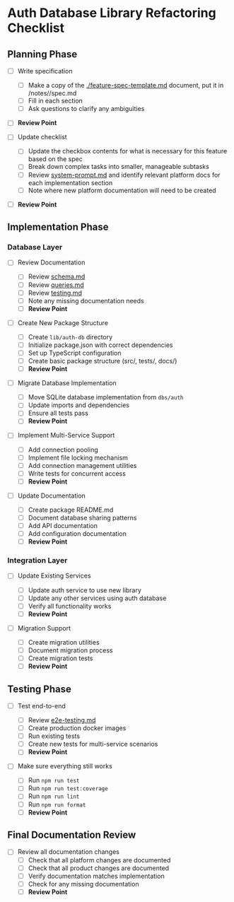 # Auth Database Library Refactoring Checklist

## Planning Phase

- [ ] Write specification
  - [ ] Make a copy of the [./feature-spec-template.md](./feature-spec-template.md) document, put it in /notes/<feature-folder>/spec.md
  - [ ] Fill in each section
  - [ ] Ask questions to clarify any ambiguities
- [ ] **Review Point**

- [ ] Update checklist
  - [ ] Update the checkbox contents for what is necessary for this feature based on the spec
  - [ ] Break down complex tasks into smaller, manageable subtasks
  - [ ] Review [system-prompt.md](./system-prompt.md) and identify relevant platform docs for each implementation section
  - [ ] Note where new platform documentation will need to be created
- [ ] **Review Point**

## Implementation Phase

### Database Layer

- [ ] Review Documentation

  - [ ] Review [schema.md](../lib/drizzle-sqlite3/docs/schema.md)
  - [ ] Review [queries.md](../lib/drizzle-sqlite3/docs/queries.md)
  - [ ] Review [testing.md](../lib/drizzle-sqlite3-dev/docs/testing.md)
  - [ ] Note any missing documentation needs
  - [ ] **Review Point**

- [ ] Create New Package Structure

  - [ ] Create `lib/auth-db` directory
  - [ ] Initialize package.json with correct dependencies
  - [ ] Set up TypeScript configuration
  - [ ] Create basic package structure (src/, tests/, docs/)
  - [ ] **Review Point**

- [ ] Migrate Database Implementation

  - [ ] Move SQLite database implementation from `dbs/auth`
  - [ ] Update imports and dependencies
  - [ ] Ensure all tests pass
  - [ ] **Review Point**

- [ ] Implement Multi-Service Support

  - [ ] Add connection pooling
  - [ ] Implement file locking mechanism
  - [ ] Add connection management utilities
  - [ ] Write tests for concurrent access
  - [ ] **Review Point**

- [ ] Update Documentation
  - [ ] Create package README.md
  - [ ] Document database sharing patterns
  - [ ] Add API documentation
  - [ ] Add configuration documentation
  - [ ] **Review Point**

### Integration Layer

- [ ] Update Existing Services

  - [ ] Update auth service to use new library
  - [ ] Update any other services using auth database
  - [ ] Verify all functionality works
  - [ ] **Review Point**

- [ ] Migration Support
  - [ ] Create migration utilities
  - [ ] Document migration process
  - [ ] Create migration tests
  - [ ] **Review Point**

## Testing Phase

- [ ] Test end-to-end

  - [ ] Review [e2e-testing.md](../lib/playwright/docs/e2e-testing.md)
  - [ ] Create production docker images
  - [ ] Run existing tests
  - [ ] Create new tests for multi-service scenarios
  - [ ] **Review Point**

- [ ] Make sure everything still works
  - [ ] Run `npm run test`
  - [ ] Run `npm run test:coverage`
  - [ ] Run `npm run lint`
  - [ ] Run `npm run format`
  - [ ] **Review Point**

## Final Documentation Review

- [ ] Review all documentation changes
  - [ ] Check that all platform changes are documented
  - [ ] Check that all product changes are documented
  - [ ] Verify documentation matches implementation
  - [ ] Check for any missing documentation
  - [ ] **Review Point**
